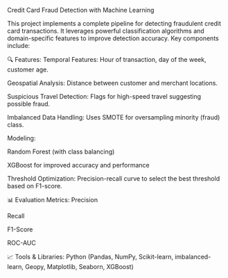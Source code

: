 Credit Card Fraud Detection with Machine Learning

This project implements a complete pipeline for detecting fraudulent credit card transactions. It leverages powerful classification algorithms and domain-specific features to improve detection accuracy. Key components include:

🔍 Features:
Temporal Features: Hour of transaction, day of the week, customer age.

Geospatial Analysis: Distance between customer and merchant locations.

Suspicious Travel Detection: Flags for high-speed travel suggesting possible fraud.

Imbalanced Data Handling: Uses SMOTE for oversampling minority (fraud) class.

Modeling:

Random Forest (with class balancing)

XGBoost for improved accuracy and performance

Threshold Optimization: Precision-recall curve to select the best threshold based on F1-score.

📊 Evaluation Metrics:
Precision

Recall

F1-Score

ROC-AUC

📈 Tools & Libraries:
Python (Pandas, NumPy, Scikit-learn, imbalanced-learn, Geopy, Matplotlib, Seaborn, XGBoost)
